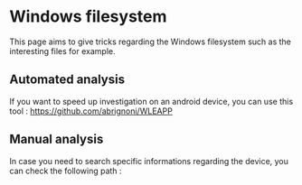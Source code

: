 # Windows filesystem
This page aims to give tricks regarding the Windows filesystem such as the interesting files for example.
## Automated analysis
If you want to speed up investigation on an android device, you can use this tool : 
https://github.com/abrignoni/WLEAPP

## Manual analysis
In case you need to search specific informations regarding the device, you can check the following path :